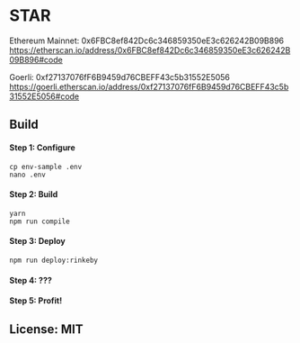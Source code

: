 # STAR

Ethereum Mainnet: 0x6FBC8ef842Dc6c346859350eE3c626242B09B896
https://etherscan.io/address/0x6FBC8ef842Dc6c346859350eE3c626242B09B896#code

Goerli: 0xf27137076fF6B9459d76CBEFF43c5b31552E5056
https://goerli.etherscan.io/address/0xf27137076fF6B9459d76CBEFF43c5b31552E5056#code

## Build

#### Step 1: Configure

```
cp env-sample .env
nano .env
```

#### Step 2: Build

```
yarn
npm run compile
```

#### Step 3: Deploy

```
npm run deploy:rinkeby
```

#### Step 4: ???

#### Step 5: Profit!

## License: MIT
